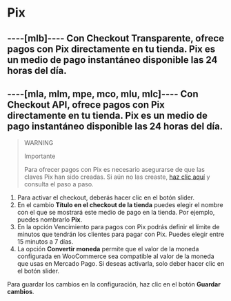 # Pix

----[mlb]----
Con Checkout Transparente, ofrece pagos con Pix directamente en tu tienda. Pix es un medio de pago instantáneo disponible las 24 horas del día.
------------

----[mla, mlm, mpe, mco, mlu, mlc]----
Con Checkout API, ofrece pagos con Pix directamente en tu tienda. Pix es un medio de pago instantáneo disponible las 24 horas del día.
------------

> WARNING
>
> Importante
>
> Para ofrecer pagos con Pix es necesario asegurarse de que las claves Pix han sido creadas. Si aún no las creaste, [haz clic aquí](https://www.youtube.com/watch?v=60tApKYVnkA) y consulta el paso a paso.

1. Para activar el checkout, deberás hacer clic en el botón slider.
2. En el cambio **Título en el checkout de la tienda** puedes elegir el nombre con el que se mostrará este medio de pago en la tienda. Por ejemplo, puedes nombrarlo **Pix**.
3. En la opción Vencimiento para pagos con Pix podrás definir el límite de minutos que tendrán los clientes para pagar con Pix. Puedes elegir entre 15 minutos a 7 días.
4. La opción **Convertir moneda** permite que el valor de la moneda configurada en WooCommerce sea compatible al valor de la moneda que usas en Mercado Pago. Si deseas activarla, solo deber hacer clic en el botón slider. 

Para guardar los cambios en la configuración, haz clic en el botón **Guardar cambios**.

